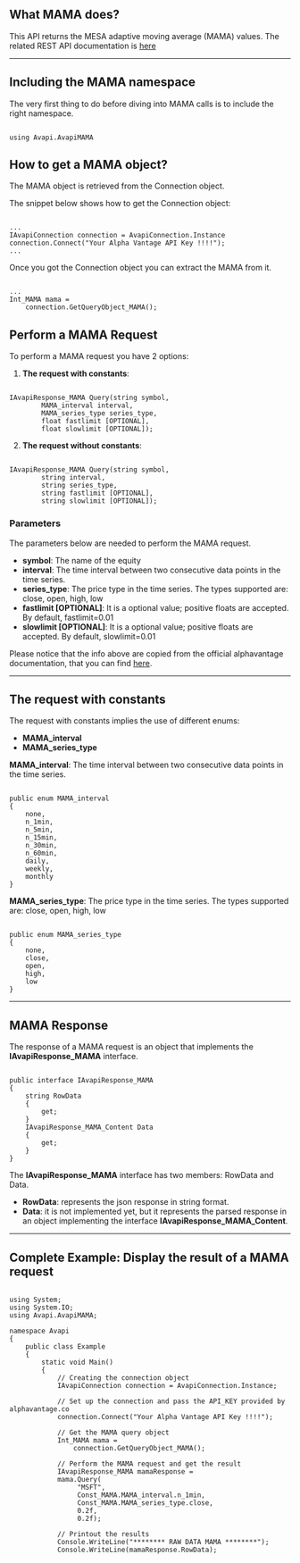 ## What MAMA does?
This API returns the MESA adaptive moving average (MAMA) values. The related REST API documentation is [here](https://www.alphavantage.co/documentation/#mama)  

***
## Including the MAMA namespace
The very first thing to do before diving into MAMA calls is to include the right namespace.  

```

using Avapi.AvapiMAMA

```

## How to get a MAMA object?
The MAMA object is retrieved from the Connection object.  

The snippet below shows how to get the Connection object:
```

...
IAvapiConnection connection = AvapiConnection.Instance
connection.Connect("Your Alpha Vantage API Key !!!!");
...

```
Once you got the Connection object you can extract the MAMA from it.
```

...
Int_MAMA mama = 
	connection.GetQueryObject_MAMA();

```

## Perform a MAMA Request
To perform a MAMA request you have 2 options:
1. **The request with constants**:

```

IAvapiResponse_MAMA Query(string symbol,
		MAMA_interval interval,
		MAMA_series_type series_type,
		float fastlimit [OPTIONAL],
		float slowlimit [OPTIONAL]);

```  

2. **The request without constants**:

```

IAvapiResponse_MAMA Query(string symbol,
		string interval,
		string series_type,
		string fastlimit [OPTIONAL],
		string slowlimit [OPTIONAL]);

```  

### Parameters
The parameters below are needed to perform the MAMA request.  
* **symbol**: The name of the equity
* **interval**: The time interval between two consecutive data points in the time series.
* **series_type**: The price type in the time series. The types supported are: close, open, high, low
* **fastlimit [OPTIONAL]**: It is a optional value; positive floats are accepted. By default, fastlimit=0.01
* **slowlimit [OPTIONAL]**: It is a optional value; positive floats are accepted. By default, slowlimit=0.01

Please notice that the info above are copied from the official alphavantage documentation, that you can find [here](https://www.alphavantage.co/documentation/).  

***
## The request with constants
The request with constants implies the use of different enums:
* **MAMA_interval**
* **MAMA_series_type**

**MAMA_interval**: The time interval between two consecutive data points in the time series.
```  

public enum MAMA_interval
{
	none,
	n_1min,
	n_5min,
	n_15min,
	n_30min,
	n_60min,
	daily,
	weekly,
	monthly
}

```  
**MAMA_series_type**: The price type in the time series. The types supported are: close, open, high, low
```  

public enum MAMA_series_type
{
	none,
	close,
	open,
	high,
	low
}

```  
  

***
## MAMA Response
The response of a MAMA request is an object that implements the **IAvapiResponse_MAMA** interface.
```

public interface IAvapiResponse_MAMA
{
    string RowData
    {
        get;
    }
    IAvapiResponse_MAMA_Content Data
    {
        get;
    }
}

```
The **IAvapiResponse_MAMA** interface has two members: RowData and Data.
* **RowData**: represents the json response in string format.
* **Data**: it is not implemented yet, but it represents the parsed response in an object implementing the interface **IAvapiResponse_MAMA_Content**.
  

***
## Complete Example: Display the result of a MAMA request
```

using System;
using System.IO;
using Avapi.AvapiMAMA;

namespace Avapi
{
    public class Example
    {
        static void Main()
        {
            // Creating the connection object
            IAvapiConnection connection = AvapiConnection.Instance;

            // Set up the connection and pass the API_KEY provided by alphavantage.co
            connection.Connect("Your Alpha Vantage API Key !!!!");

            // Get the MAMA query object
            Int_MAMA mama =
                connection.GetQueryObject_MAMA();

            // Perform the MAMA request and get the result
            IAvapiResponse_MAMA mamaResponse = 
            mama.Query(
                 "MSFT",
                 Const_MAMA.MAMA_interval.n_1min,
                 Const_MAMA.MAMA_series_type.close,
                 0.2f,
                 0.2f);

            // Printout the results
            Console.WriteLine("******** RAW DATA MAMA ********");
            Console.WriteLine(mamaResponse.RowData);

```
